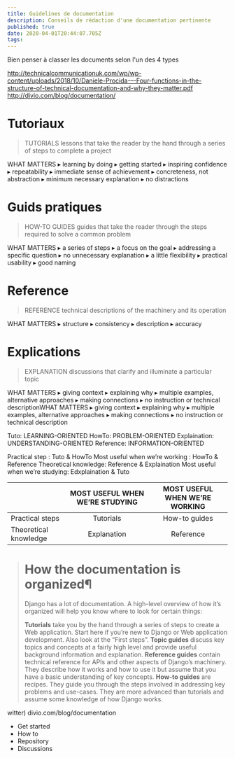 ```yaml
---
title: Guidelines de documentation
description: Conseils de rédaction d'une documentation pertinente
published: true
date: 2020-04-01T20:44:07.705Z
tags: 
---
```


Bien penser à classer les documents selon l'un des 4 types

http://technicalcommunicationuk.com/wp/wp-content/uploads/2018/10/Daniele-Procida-–-Four-functions-in-the-structure-of-technical-documentation-and-why-they-matter.pdf
http://divio.com/blog/documentation/

# Tutoriaux
> TUTORIALS
lessons that take the reader by the hand through a
series of steps to complete a project

WHAT MATTERS
▸ learning by doing
▸ getting started
▸ inspiring confidence
▸ repeatability
▸ immediate sense of achievement
▸ concreteness, not abstraction
▸ minimum necessary explanation
▸ no distractions

# Guids pratiques
> HOW-TO GUIDES
guides that take the reader through the steps required
to solve a common problem

WHAT MATTERS
▸ a series of steps
▸ a focus on the goal
▸ addressing a specific question
▸ no unnecessary explanation
▸ a little flexibility
▸ practical usability
▸ good naming 

# Reference
> REFERENCE
technical descriptions of the machinery and its
operation

WHAT MATTERS
▸ structure
▸ consistency
▸ description
▸ accuracy

# Explications
> EXPLANATION
discussions that clarify and illuminate a particular topic

WHAT MATTERS
▸ giving context
▸ explaining why
▸ multiple examples, alternative approaches
▸ making connections
▸ no instruction or technical descriptionWHAT MATTERS
▸ giving context
▸ explaining why
▸ multiple examples, alternative approaches
▸ making connections
▸ no instruction or technical description


Tuto: LEARNING-ORIENTED
HowTo: PROBLEM-ORIENTED
Explaination: UNDERSTANDING-ORIENTED
Reference: INFORMATION-ORIENTED

Practical step : Tuto & HowTo
Most useful when we’re working : HowTo & Reference
Theoretical knowledge: Reference & Explaination
Most useful when we’re studying: Edxplaination & Tuto

||MOST USEFUL WHEN WE’RE STUDYING| MOST USEFUL WHEN WE’RE WORKING|
|-|:-:|:-:|
|Practical steps	|Tutorials |	How-to guides|
|Theoretical knowledge|	Explanation	|Reference|

> # How the documentation is organized¶
> Django has a lot of documentation. A high-level overview of how it’s organized will help you know where to look for certain things:
>
> **Tutorials** take you by the hand through a series of steps to create a Web application. Start here if you’re new to Django or Web application development. Also look at the “First steps”.
> **Topic guides** discuss key topics and concepts at a fairly high level and provide useful background information and explanation.
> **Reference guides** contain technical reference for APIs and other aspects of Django’s machinery. They describe how it works and how to use it but assume that you have a basic understanding of key concepts.
> **How-to guides** are recipes. They guide you through the steps involved in addressing key problems and use-cases. They are more advanced than tutorials and assume some knowledge of how Django works.

witter)
divio.com/blog/documentation


- Get started
- How to
- Repository
- Discussions
